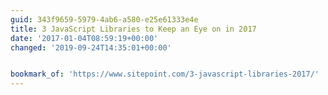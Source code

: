 ```yaml
---
guid: 343f9659-5979-4ab6-a580-e25e61333e4e
title: 3 JavaScript Libraries to Keep an Eye on in 2017
date: '2017-01-04T08:59:19+00:00'
changed: '2019-09-24T14:35:01+00:00'


bookmark_of: 'https://www.sitepoint.com/3-javascript-libraries-2017/'
---
```




